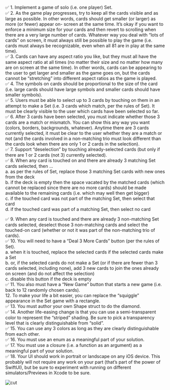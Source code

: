 ✅ 1. Implement a game of solo (i.e. one player) Set. <br />
✅ 2. As the game play progresses, try to keep all the cards visible and as large as possible. In other words, cards should get smaller (or larger) as more (or fewer) appear on- screen at the same time. It’s okay if you want to enforce a minimum size for your cards and then revert to scrolling when there are a very large number of cards. Whatever way you deal with “lots of cards” on screen, it must always still be possible to play the game (i.e. cards must always be recognizable, even when all 81 are in play at the same time). <br />
✅ 3. Cards can have any aspect ratio you like, but they must all have the same aspect ratio at all times (no matter their size and no matter how many are on screen at the same time). In other words, cards can be appearing to the user to get larger and smaller as the game goes on, but the cards cannot be “stretching” into different aspect ratios as the game is played. <br />
✅ 4. The symbols on cards should be proportional to the size of the card (i.e. large cards should have large symbols and smaller cards should have smaller symbols). <br />
✅ 5. Users must be able to select up to 3 cards by touching on them in an attempt to make a Set (i.e. 3 cards which match, per the rules of Set). It must be clearly visible to the user which cards have been selected so far. <br />
✅ 6. After 3 cards have been selected, you must indicate whether those 3 cards are a match or mismatch. You can show this any way you want (colors, borders, backgrounds, whatever). Anytime there are 3 cards currently selected, it must be clear to the user whether they are a match or not (and the cards involved in a non-matching trio must look different than the cards look when there are only 1 or 2 cards in the selection). <br />
✅ 7. Support “deselection” by touching already-selected cards (but only if there are 1 or 2 cards (not 3) currently selected). <br />
✅ 8. When any card is touched on and there are already 3 matching Set cards selected, then ... <br />
a. as per the rules of Set, replace those 3 matching Set cards with new ones from the deck <br />
b. if the deck is empty then the space vacated by the matched cards (which cannot be replaced since there are no more cards) should be made available to the remaining cards (i.e. which may well then get bigger) <br />
c. if the touched card was not part of the matching Set, then select that card <br />
d. if the touched card was part of a matching Set, then select no card <br />

✅ 9. When any card is touched and there are already 3 non-matching Set cards selected, deselect those 3 non-matching cards and select the touched-on card (whether or not it was part of the non-matching trio of cards). <br />
✅ 10. You will need to have a “Deal 3 More Cards” button (per the rules of Set).  <br />
a. when it is touched, replace the selected cards if the selected cards make a Set <br />
b. or, if the selected cards do not make a Set (or if there are fewer than 3 cards selected, including none), add 3 new cards to join the ones already on screen (and do not affect the selection) <br />
c. disable this button if the deck is empty <br />
✅ 11. You also must have a “New Game” button that starts a new game (i.e. back to 12 randomly chosen cards). <br />
 12. To make your life a bit easier, you can replace the “squiggle” appearance in the Set game with a rectangle. <br />
✅ 13. You must author your own Shape struct to do the diamond. <br />
✅ 14. Another life-easing change is that you can use a semi-transparent color to represent the “striped” shading. Be sure to pick a transparency level that is clearly distinguishable from “solid”. <br />
✅ 15. You can use any 3 colors as long as they are clearly distinguishable from each other. <br />
✅ 16. You must use an enum as a meaningful part of your solution. <br />
✅ 17. You must use a closure (i.e. a function as an argument) as a meaningful part of your solution. <br />
✅ 18. Your UI should work in portrait or landscape on any iOS device. This probably will not require any work on your part (that’s part of the power of SwiftUI), but be sure to experiment with running on different simulators/Previews in Xcode to be sure. <br />

![cut](https://user-images.githubusercontent.com/54369751/127366064-a86ac643-eb10-4eea-ab35-c51764ba8756.gif)
